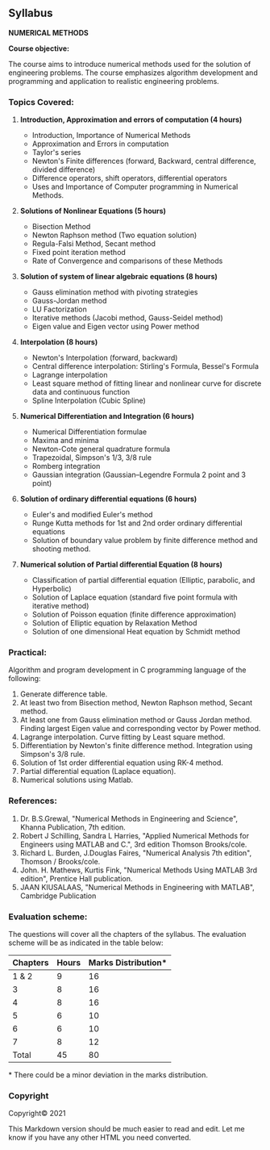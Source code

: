 ## Syllabus

**NUMERICAL METHODS**

**Course objective:**

The course aims to introduce numerical methods used for the solution of engineering problems. The course emphasizes algorithm development and programming and application to realistic engineering problems.

### Topics Covered:

1. **Introduction, Approximation and errors of computation (4 hours)**
   - Introduction, Importance of Numerical Methods
   - Approximation and Errors in computation
   - Taylor's series
   - Newton's Finite differences (forward, Backward, central difference, divided difference)
   - Difference operators, shift operators, differential operators
   - Uses and Importance of Computer programming in Numerical Methods.

2. **Solutions of Nonlinear Equations (5 hours)**
   - Bisection Method
   - Newton Raphson method (Two equation solution)
   - Regula-Falsi Method, Secant method
   - Fixed point iteration method
   - Rate of Convergence and comparisons of these Methods

3. **Solution of system of linear algebraic equations (8 hours)**
   - Gauss elimination method with pivoting strategies
   - Gauss-Jordan method
   - LU Factorization
   - Iterative methods (Jacobi method, Gauss-Seidel method)
   - Eigen value and Eigen vector using Power method

4. **Interpolation (8 hours)**
   - Newton's Interpolation (forward, backward)
   - Central difference interpolation: Stirling's Formula, Bessel's Formula
   - Lagrange interpolation
   - Least square method of fitting linear and nonlinear curve for discrete data and continuous function
   - Spline Interpolation (Cubic Spline)

5. **Numerical Differentiation and Integration (6 hours)**
   - Numerical Differentiation formulae
   - Maxima and minima
   - Newton-Cote general quadrature formula
   - Trapezoidal, Simpson's 1/3, 3/8 rule
   - Romberg integration
   - Gaussian integration (Gaussian–Legendre Formula 2 point and 3 point)

6. **Solution of ordinary differential equations (6 hours)**
   - Euler's and modified Euler's method
   - Runge Kutta methods for 1st and 2nd order ordinary differential equations
   - Solution of boundary value problem by finite difference method and shooting method.

7. **Numerical solution of Partial differential Equation (8 hours)**
   - Classification of partial differential equation (Elliptic, parabolic, and Hyperbolic)
   - Solution of Laplace equation (standard five point formula with iterative method)
   - Solution of Poisson equation (finite difference approximation)
   - Solution of Elliptic equation by Relaxation Method
   - Solution of one dimensional Heat equation by Schmidt method

### Practical:

Algorithm and program development in C programming language of the following:

1. Generate difference table.
2. At least two from Bisection method, Newton Raphson method, Secant method.
3. At least one from Gauss elimination method or Gauss Jordan method. Finding largest Eigen value and corresponding vector by Power method.
4. Lagrange interpolation. Curve fitting by Least square method.
5. Differentiation by Newton's finite difference method. Integration using Simpson's 3/8 rule.
6. Solution of 1st order differential equation using RK-4 method.
7. Partial differential equation (Laplace equation).
8. Numerical solutions using Matlab.

### References:

1. Dr. B.S.Grewal, "Numerical Methods in Engineering and Science", Khanna Publication, 7th edition.
2. Robert J Schilling, Sandra L Harries, "Applied Numerical Methods for Engineers using MATLAB and C.", 3rd edition Thomson Brooks/cole.
3. Richard L. Burden, J.Douglas Faires, "Numerical Analysis 7th edition", Thomson / Brooks/cole.
4. John. H. Mathews, Kurtis Fink, "Numerical Methods Using MATLAB 3rd edition", Prentice Hall publication.
5. JAAN KIUSALAAS, "Numerical Methods in Engineering with MATLAB", Cambridge Publication

### Evaluation scheme:

The questions will cover all the chapters of the syllabus. The evaluation scheme will be as indicated in the table below:

| Chapters | Hours | Marks Distribution\* |
|---|---|---|
| 1 & 2  | 9  | 16 |
| 3       | 8  | 16 |
| 4       | 8  | 16 |
| 5       | 6  | 10 |
| 6       | 6  | 10 |
| 7       | 8  | 12 |
| Total   | 45 | 80 |

\* There could be a minor deviation in the marks distribution.

### Copyright

Copyright&copy; 2021

This Markdown version should be much easier to read and edit. Let me know if you have any other HTML you need converted.